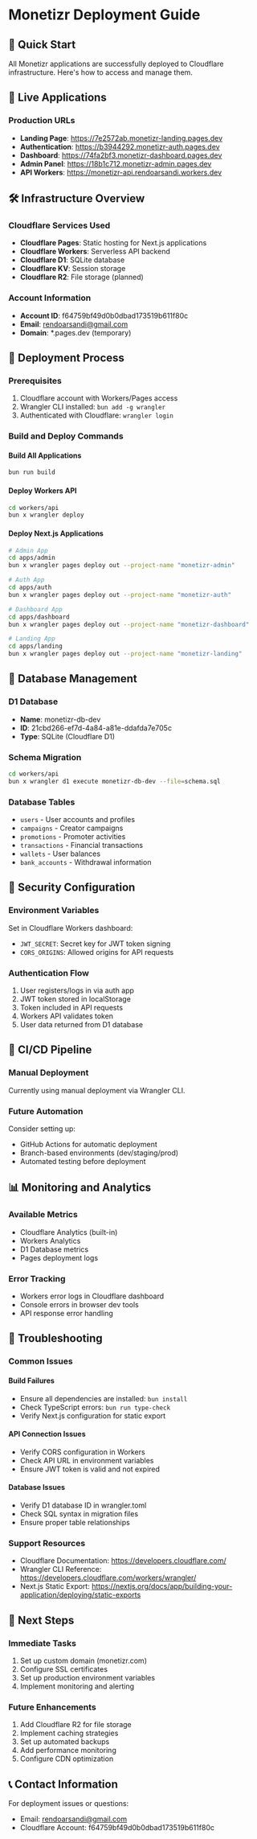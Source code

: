 # Monetizr Deployment Guide

## 🚀 Quick Start

All Monetizr applications are successfully deployed to Cloudflare infrastructure. Here's how to access and manage them.

## 📱 Live Applications

### Production URLs
- **Landing Page**: https://7e2572ab.monetizr-landing.pages.dev
- **Authentication**: https://b3944292.monetizr-auth.pages.dev  
- **Dashboard**: https://74fa2bf3.monetizr-dashboard.pages.dev
- **Admin Panel**: https://18b1c712.monetizr-admin.pages.dev
- **API Workers**: https://monetizr-api.rendoarsandi.workers.dev

## 🛠️ Infrastructure Overview

### Cloudflare Services Used
- **Cloudflare Pages**: Static hosting for Next.js applications
- **Cloudflare Workers**: Serverless API backend
- **Cloudflare D1**: SQLite database
- **Cloudflare KV**: Session storage
- **Cloudflare R2**: File storage (planned)

### Account Information
- **Account ID**: f64759bf49d0b0dbad173519b611f80c
- **Email**: rendoarsandi@gmail.com
- **Domain**: *.pages.dev (temporary)

## 🔧 Deployment Process

### Prerequisites
1. Cloudflare account with Workers/Pages access
2. Wrangler CLI installed: `bun add -g wrangler`
3. Authenticated with Cloudflare: `wrangler login`

### Build and Deploy Commands

#### Build All Applications
```bash
bun run build
```

#### Deploy Workers API
```bash
cd workers/api
bun x wrangler deploy
```

#### Deploy Next.js Applications
```bash
# Admin App
cd apps/admin
bun x wrangler pages deploy out --project-name "monetizr-admin"

# Auth App  
cd apps/auth
bun x wrangler pages deploy out --project-name "monetizr-auth"

# Dashboard App
cd apps/dashboard
bun x wrangler pages deploy out --project-name "monetizr-dashboard"

# Landing App
cd apps/landing
bun x wrangler pages deploy out --project-name "monetizr-landing"
```

## 💾 Database Management

### D1 Database
- **Name**: monetizr-db-dev
- **ID**: 21cbd266-ef7d-4a84-a81e-ddafda7e705c
- **Type**: SQLite (Cloudflare D1)

### Schema Migration
```bash
cd workers/api
bun x wrangler d1 execute monetizr-db-dev --file=schema.sql
```

### Database Tables
- `users` - User accounts and profiles
- `campaigns` - Creator campaigns
- `promotions` - Promoter activities
- `transactions` - Financial transactions
- `wallets` - User balances
- `bank_accounts` - Withdrawal information

## 🔐 Security Configuration

### Environment Variables
Set in Cloudflare Workers dashboard:
- `JWT_SECRET`: Secret key for JWT token signing
- `CORS_ORIGINS`: Allowed origins for API requests

### Authentication Flow
1. User registers/logs in via auth app
2. JWT token stored in localStorage
3. Token included in API requests
4. Workers API validates token
5. User data returned from D1 database

## 🔄 CI/CD Pipeline

### Manual Deployment
Currently using manual deployment via Wrangler CLI.

### Future Automation
Consider setting up:
- GitHub Actions for automatic deployment
- Branch-based environments (dev/staging/prod)
- Automated testing before deployment

## 📊 Monitoring and Analytics

### Available Metrics
- Cloudflare Analytics (built-in)
- Workers Analytics
- D1 Database metrics
- Pages deployment logs

### Error Tracking
- Workers error logs in Cloudflare dashboard
- Console errors in browser dev tools
- API response error handling

## 🔧 Troubleshooting

### Common Issues

#### Build Failures
- Ensure all dependencies are installed: `bun install`
- Check TypeScript errors: `bun run type-check`
- Verify Next.js configuration for static export

#### API Connection Issues
- Verify CORS configuration in Workers
- Check API URL in environment variables
- Ensure JWT token is valid and not expired

#### Database Issues
- Verify D1 database ID in wrangler.toml
- Check SQL syntax in migration files
- Ensure proper table relationships

### Support Resources
- Cloudflare Documentation: https://developers.cloudflare.com/
- Wrangler CLI Reference: https://developers.cloudflare.com/workers/wrangler/
- Next.js Static Export: https://nextjs.org/docs/app/building-your-application/deploying/static-exports

## 🎯 Next Steps

### Immediate Tasks
1. Set up custom domain (monetizr.com)
2. Configure SSL certificates
3. Set up production environment variables
4. Implement monitoring and alerting

### Future Enhancements
1. Add Cloudflare R2 for file storage
2. Implement caching strategies
3. Set up automated backups
4. Add performance monitoring
5. Configure CDN optimization

## 📞 Contact Information

For deployment issues or questions:
- Email: rendoarsandi@gmail.com
- Cloudflare Account: f64759bf49d0b0dbad173519b611f80c
